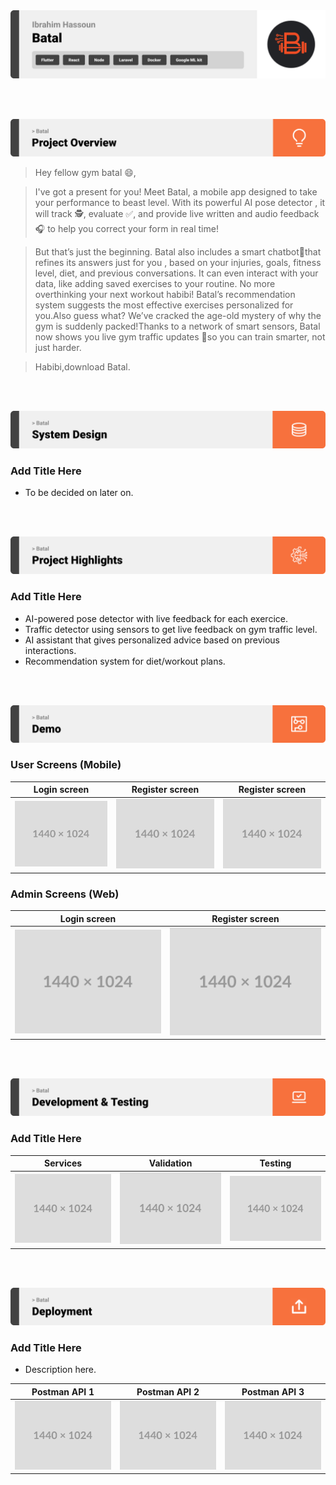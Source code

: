 <img src="./readme/title1.svg"/>

<br><br>

<!-- project overview -->
<img src="./readme/title2.svg"/>

>Hey fellow gym batal 😄,

>I've got a present for you! Meet Batal, a mobile app designed to take your performance to
>beast level. With its powerful AI pose detector , it will track 🕵️, evaluate ✅, and provide live
>written and audio feedback 🎧 to help you correct your form in real time!

>But that’s just the beginning. Batal also includes a smart chatbot🤖that refines its answers just for
>you , based on your injuries, goals, fitness level, diet, and previous conversations. It can even 
>interact with your data, like adding saved exercises to your routine. No more overthinking your next 
>workout habibi! Batal’s recommendation system suggests the most effective exercises personalized 
>for you.Also guess what? We’ve cracked the age-old mystery of why the gym is suddenly packed!Thanks
>to a network of smart sensors, Batal now shows you live gym traffic updates 🚦so you can train 
>smarter, not just harder.

>Habibi,download Batal.



<br><br>

<!-- System Design -->
<img src="./readme/title3.svg"/>

### Add Title Here

- To be decided on later on.

<br><br>

<!-- Project Highlights -->
<img src="./readme/title4.svg"/>

### Add Title Here

- AI-powered pose detector with live feedback for each exercice.
- Traffic detector using sensors to get live feedback on gym traffic level.
- AI assistant that gives personalized advice based on previous interactions.
- Recommendation system for diet/workout plans.

<br><br>

<!-- Demo -->
<img src="./readme/title5.svg"/>

### User Screens (Mobile)

| Login screen                            | Register screen                       | Register screen                       |
| --------------------------------------- | ------------------------------------- | ------------------------------------- |
| ![Landing](./readme/demo/1440x1024.png) | ![fsdaf](./readme/demo/1440x1024.png) | ![fsdaf](./readme/demo/1440x1024.png) |


### Admin Screens (Web)

| Login screen                            | Register screen                       |
| --------------------------------------- | ------------------------------------- |
| ![Landing](./readme/demo/1440x1024.png) | ![fsdaf](./readme/demo/1440x1024.png) |


<br><br>

<!-- Development & Testing -->
<img src="./readme/title6.svg"/>

### Add Title Here


| Services                            | Validation                       | Testing                        |
| --------------------------------------- | ------------------------------------- | ------------------------------------- |
| ![Landing](./readme/demo/1440x1024.png) | ![fsdaf](./readme/demo/1440x1024.png) | ![fsdaf](./readme/demo/1440x1024.png) |


<br><br>

<!-- Deployment -->
<img src="./readme/title7.svg"/>

### Add Title Here

- Description here.


| Postman API 1                            | Postman API 2                       | Postman API 3                        |
| --------------------------------------- | ------------------------------------- | ------------------------------------- |
| ![Landing](./readme/demo/1440x1024.png) | ![fsdaf](./readme/demo/1440x1024.png) | ![fsdaf](./readme/demo/1440x1024.png) |

<br><br>
